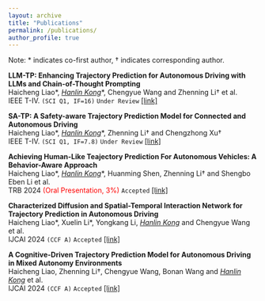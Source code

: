 ```yaml
---
layout: archive
title: "Publications"
permalink: /publications/
author_profile: true
---
```


Note: * indicates co-first author, † indicates corresponding author.

**LLM-TP: Enhancing Trajectory Prediction for Autonomous Driving with LLMs and Chain-of-Thought Prompting**<br>
Haicheng Liao\*, *<ins>Hanlin Kong*</ins>*, Chengyue Wang and Zhenning Li† et al.<br>
IEEE T-IV. `(SCI Q1, IF=16)` `Under Review` [[link]](llmtp.html)


**SA-TP: A Safety-aware Trajectory Prediction Model for Connected and Autonomous Driving**<br>
Haicheng Liao\*, *<ins>Hanlin Kong*</ins>*, Zhenning Li† and Chengzhong Xu†<br>
IEEE T-IV. `(SCI Q1, IF=7.8)` `Under Review` [[link]](satp.html)


**Achieving Human-Like Teajectory Prediction For Autonomous Vehicles: A Behavior-Aware Approach**<br>
Haicheng Liao\*, *<ins>Hanlin Kong*</ins>*, Huanming Shen, Zhenning Li† and Shengbo Eben Li et al.<br>
TRB 2024 <span style="color: red;">(Oral Presentation, 3%)</span> `Accepted` [[link]](https://annualmeeting.mytrb.org/OnlineProgramArchive/Details/20918)


**Characterized Diffusion and Spatial-Temporal Interaction Network for Trajectory Prediction in Autonomous Driving**<br>
Haicheng Liao\*, Xuelin Li\*, Yongkang Li, *<ins>Hanlin Kong</ins>* and Chengyue Wang et al. <br>
IJCAI 2024 `(CCF A)` `Accepted` [[link]](https://arxiv.org/pdf/2405.02145)


**A Cognitive-Driven Trajectory Prediction Model for Autonomous Driving in Mixed Autonomy Environments**<br>
Haicheng Liao, Zhenning Li†, Chengyue Wang, Bonan Wang and *<ins>Hanlin Kong</ins>* et al.<br>
IJCAI 2024 `(CCF A)` `Accepted` [[link]](https://arxiv.org/pdf/2404.17520)
